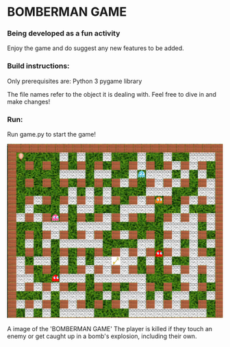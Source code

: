 # BOMBERMAN GAME

### Being developed as a fun activity

Enjoy the game and do suggest any new features to be added.



### Build instructions:
Only prerequisites are: 
 Python 3
 pygame library

The file names refer to the object it is dealing with.
Feel free to dive in and make changes!

### Run:

    
 Run game.py to start the game!
   


![This is an image](IMAGE/Screenshot%20(6).png)

A image of the 'BOMBERMAN GAME'
 The player is killed if they touch an enemy or get caught up in a bomb's explosion, including their own.
